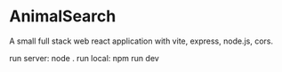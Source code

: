 # AnimalSearch
A small full stack web react application with vite, express, node.js, cors.

run server: node .
run local: npm run dev

